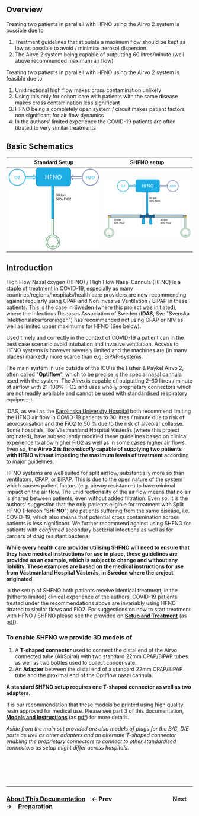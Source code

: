 ## Overview

Treating two patients in parallell with HFNO using the Airvo 2 system is possible due to

1. Treatment guidelines that stipulate a maximum flow should be kept as low as possible to avoid / minimise aerosol dispersion.
2. The Airvo 2 system being capable of outputting 60 litres/minute (well above recommended maximum air flow)

Treating two patients in parallell with HFNO using the Airvo 2 system is feasible due to

1. Unidirectional high flow makes cross contamination unlikely
2. Using this only for cohort care with patients with the same disease makes cross contamination less significant
3. HFNO being a completely open system / circuit makes patient factors non significant for air flow dynamics
4. In the authors' limited experience the COVID-19 patients are often titrated to very similar treatments

## Basic Schematics

| Standard Setup                                                                                     | SHFNO setup                                                                         |
| -------------------------------------------------------------------------------------------------- | ----------------------------------------------------------------------------------- |
| ![Standard HFNO Setup](../../Meta/Schematics%20and%20Renders/HFNOschema.png 'Standard HFNO Setup') | ![SHFNO Setup](../../Meta/Schematics%20and%20Renders/SHFNOschema.png 'SHFNO Setup') |

## Introduction

High Flow Nasal oxygen (HFNO) / High Flow Nasal Cannula (HFNC) is a staple of treatment in COVID-19, especially as many countries/regions/hospitals/health care providers are now recommending against regularly using CPAP and Non Invasive Ventilation / BiPAP in these patients. This is the case in Sweden (where this project was initiated), where the Infectious Diseases Association of Sweden (**IDAS**, Sw: "Svenska Infektionsläkarföreningen") has recommended not using CPAP or NIV as well as limited upper maximums for HFNO (See below).

Used timely and correctly in the context of COVID-19 a patient can in the best case scenario avoid intubation and invasive ventilation. Access to HFNO systems is however severely limited and the machines are (in many places) markedly more scarce than e.g. BiPAP-systems.

The main system in use outside of the ICU is the Fisher & Paykel Airvo 2, often called "**Optiflow**", which to be precise is the special nasal cannula used with the system. The Airvo is capable of outputting 2-60 litres / minute of airflow with 21-100% FiO2 and uses wholly proprietary connectors which are not readily available and cannot be used with standardised respiratory equipment.

IDAS, as well as the [Karolinska University Hospital](https://strummet.files.wordpress.com/2020/03/pmi-karolinska-covid-19-lungsvikt-intubation-ventilatorbeh-2020-03-19.pdf) both recommend limiting the HFNO air flow in COVID-19 patients to 30 litres / minute due to risk of aeorosolisation and the FiO2 to 50 % due to the risk of alveolar collapse. Some hospitals, like Västmanland Hospital Västerås (where this project orginated), have subsequently modified these guidelines based on clinical experience to allow higher FiO2 as well as in some cases higher air flows. Even so, **the Airvo 2 is _theoretically_ capable of supplying two patients with HFNO without impeding the maximum levels of treatment** according to major guidelines.

HFNO systems are well suited for split airflow, substantially more so than ventilators, CPAP, or BiPAP. This is due to the open nature of the system which causes patient factors (e.g. airway resistance) to have minimal impact on the air flow. The unidirectionality of the air flow means that no air is shared between patients, even without added filtration. Even so, it is the authors' suggestion that the only patients eligible for treatment with Split HFNO (Hereon "**SHFNO**") are patients suffering from the same disease, i.e. COVID-19, which also means that potential cross contamination across patients is less significant. We further recommend against using SHFNO for patients with _confirmed_ secondary bacterial infections as well as for carriers of drug resistant bacteria.

**While every health care provider utilising SHFNO will need to ensure that they have medical instructions for use in place, these guidelines are provided as an example, which is subject to change and without any liability. These examples are based on the medical instructions for use from Västmanland Hospital Västerås, in Sweden where the project originated.**

In the setup of SHFNO both patients receive identical treatment, in the (hitherto limited) clinical experience of the authors, COVID-19 patients treated under the recommendations above are invariably using HFNO titrated to similar flows and FiO2. For suggestions on how to start treatment with HFNO / SHFNO please see the provided on [**Setup and Treatment**](Documentation/en/04%20Setup%20and%20Treatment.md) (as [pdf](https://gitprint.com/hessius/HFNOsplitter/Documentation/en/04%20Setup%20and%20Treatment.md)).

### To enable SHFNO we provide 3D models of

1. A **T-shaped connector** used to connect the distal end of the Airvo connected tube (AirSpiral) with two standard 22mm CPAP/BiPAP tubes as well as two bottles used to collect condensate.
2. An **Adapter** between the distal end of a standard 22mm CPAP/BiPAP tube and the proximal end of the Optiflow nasal cannula.

**A standard SHFNO setup requires one T-shaped connector as well as two adapters.**

It is our recommendation that these models be printed using high quality resin approved for medical use. Please see part 3 of this documentation, [**Models and Instructions**](Documentation/en/03%20Models%20and%20Instructions.md) (as [pdf](https://gitprint.com/hessius/HFNOsplitter/Documentation/en/03%20Models%20and%20Instructions.md)) for more details.

_Aside from the main set provided are also models of plugs for the B/C, D/E ports as well as other adapters and an alternate T-shaped connector enabling the proprietary connectors to connect to other standardised connectors as setup might differ across hospitals._

<br /><br /><br /><br />

---

### [**About This Documentation**](00%20About%20This%20Documentation.md)&emsp;← Prev&emsp;&emsp;&emsp;&emsp;&emsp;&emsp;&emsp;&emsp;&emsp;&emsp;Next →&emsp;[**Preparation**](02%20Preparation.md)
